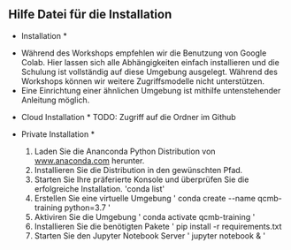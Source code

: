 ## Hilfe Datei für die Installation

* Installation *

- Während des Workshops empfehlen wir die Benutzung von Google Colab. Hier lassen sich alle Abhängigkeiten einfach installieren und die Schulung ist vollständig auf diese Umgebung ausgelegt. Während des Workshops können wir weitere Zugriffsmodelle nicht unterstützen. 
- Eine Einrichtung einer ähnlichen Umgebung ist mithilfe untenstehender Anleitung möglich. 

* Cloud Installation * 
TODO: Zugriff auf die Ordner im Github


* Private Installation *

    1. Laden Sie die Ananconda Python Distribution von www.anaconda.com herunter. 
    2. Installieren Sie die Distribution in den gewünschten Pfad.
    3. Starten Sie Ihre präferierte Konsole und überprüfen Sie die erfolgreiche Installation. 
        'conda list'
    4. Erstellen Sie eine virtuelle Umgebung
        ' conda create --name qcmb-training python=3.7 '
    5. Aktiviren Sie die Umgebung
        ' conda activate qcmb-training '
    6. Installieren Sie die benötigten Pakete
        ' pip install -r requirements.txt
    7. Starten Sie den Jupyter Notebook Server
        ' jupyter notebook & ' 
